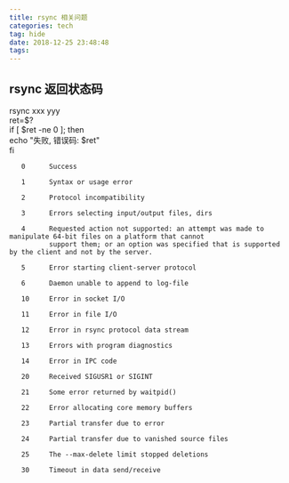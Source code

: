 ```yaml
---
title: rsync 相关问题
categories: tech
tag: hide
date: 2018-12-25 23:48:48
tags:
---
```

## rsync 返回状态码
rsync xxx yyy  
ret=$?  
if [ $ret -ne 0 ]; then  
    echo "失败, 错误码: $ret"  
fi  
    
       0      Success  
   
       1      Syntax or usage error  
   
       2      Protocol incompatibility  
   
       3      Errors selecting input/output files, dirs  
   
       4      Requested action not supported: an attempt was made to manipulate 64-bit files on a platform that cannot  
              support them; or an option was specified that is supported by the client and not by the server.  
   
       5      Error starting client-server protocol  
   
       6      Daemon unable to append to log-file  
   
       10     Error in socket I/O  
   
       11     Error in file I/O  
   
       12     Error in rsync protocol data stream  
   
       13     Errors with program diagnostics  
   
       14     Error in IPC code  
   
       20     Received SIGUSR1 or SIGINT  
   
       21     Some error returned by waitpid()  
   
       22     Error allocating core memory buffers  
   
       23     Partial transfer due to error  
   
       24     Partial transfer due to vanished source files  
   
       25     The --max-delete limit stopped deletions  
   
       30     Timeout in data send/receive 


